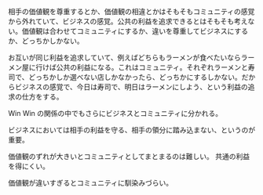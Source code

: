 相手の価値観を尊重するとか、価値観の相違とかはそもそもコミュニティの感覚から外れていて、ビジネスの感覚。公共の利益を追求できるとはそもそも考えない。価値観は合わせてコミュニティにするか、違いを尊重してビジネスにするか、どっちかしかない。

お互いが同じ利益を追求していて、例えばどちらもラーメンが食べたいならラーメン屋に行けば公共の利益になる。これはコミュニティ。それぞれラーメンと寿司で、どっちかしか選べない店しかなかったら、どっちかにするしかない。だからビジネスの感覚で、今日は寿司で、明日はラーメンにしよう、という利益の追求の仕方をする。

Win Win の関係の中でもさらにビジネスとコミュニティに分かれる。

ビジネスにおいては相手の利益を守る、相手の領分に踏み込まない、というのが重要。

価値観のずれが大きいとコミュニティとしてまとまるのは難しい。
共通の利益を得にくい。

価値観が違いすぎるとコミュニティに馴染みづらい。
